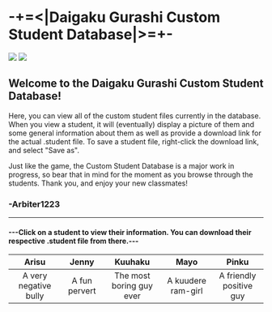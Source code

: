 # -+=<|Daigaku Gurashi Custom Student Database|>=+-

<img src ="https://cdn.discordapp.com/attachments/430213415663960084/510167658315120641/PatreonBanner4.png">

<img src ="http://images.mentalfloss.com/sites/default/files/styles/mf_image_16x9/public/construction-banner.png?itok=2Oz3EmLg&resize=1100x619">

## Welcome to the Daigaku Gurashi Custom Student Database!

Here, you can view all of the custom student files currently in the database. When you view a student, it will (eventually) display a picture of them and some general information about them as well as provide a download link for the actual .student file. To save a student file, right-click the download link, and select "Save as".

Just like the game, the Custom Student Database is a major work in progress, so bear that in mind for the moment as you browse through the students. Thank you, and enjoy your new classmates!

### -Arbiter1223

--------

#### ---Click on a student to view their information. You can download their respective .student file from there.---


| Arisu | Jenny | Kuuhaku | Mayo | Pinku |
| :---: | :---: | :---: | :---: | :---: |
| A very negative bully | A fun pervert | The most boring guy ever | A kuudere ram-girl | A friendly positive guy |


